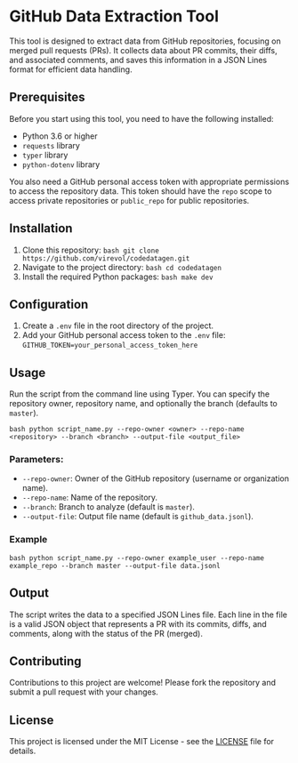 # GitHub Data Extraction Tool

This tool is designed to extract data from GitHub repositories, focusing on merged pull requests (PRs). It collects data about PR commits, their diffs, and associated comments, and saves this information in a JSON Lines format for efficient data handling.

## Prerequisites

Before you start using this tool, you need to have the following installed:
- Python 3.6 or higher
- `requests` library
- `typer` library
- `python-dotenv` library

You also need a GitHub personal access token with appropriate permissions to access the repository data. This token should have the `repo` scope to access private repositories or `public_repo` for public repositories.

## Installation

1. Clone this repository:
   `bash
   git clone https://github.com/virevol/codedatagen.git
   `
2. Navigate to the project directory:
   `bash
   cd codedatagen
   `
3. Install the required Python packages:
   `bash
   make dev
   `

## Configuration

1. Create a `.env` file in the root directory of the project.
2. Add your GitHub personal access token to the `.env` file:
   `
   GITHUB_TOKEN=your_personal_access_token_here
   `

## Usage

Run the script from the command line using Typer. You can specify the repository owner, repository name, and optionally the branch (defaults to `master`).

`bash
python script_name.py --repo-owner <owner> --repo-name <repository> --branch <branch> --output-file <output_file>
`

### Parameters:
- `--repo-owner`: Owner of the GitHub repository (username or organization name).
- `--repo-name`: Name of the repository.
- `--branch`: Branch to analyze (default is `master`).
- `--output-file`: Output file name (default is `github_data.jsonl`).

### Example

`bash
python script_name.py --repo-owner example_user --repo-name example_repo --branch master --output-file data.jsonl
`

## Output

The script writes the data to a specified JSON Lines file. Each line in the file is a valid JSON object that represents a PR with its commits, diffs, and comments, along with the status of the PR (merged).

## Contributing

Contributions to this project are welcome! Please fork the repository and submit a pull request with your changes.

## License

This project is licensed under the MIT License - see the [LICENSE](LICENSE) file for details.
